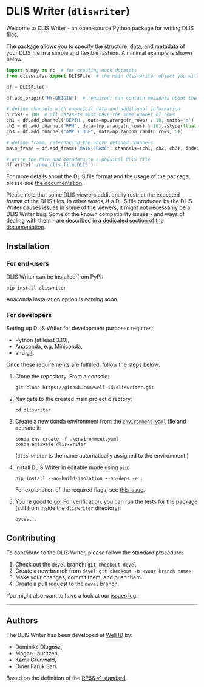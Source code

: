 # DLIS Writer (`dliswriter`)

Welcome to DLIS Writer - an open-source Python package for writing DLIS files.

The package allows you to specify the structure, data, and metadata of your DLIS file
in a simple and flexible fashion. A minimal example is shown below.

```python
import numpy as np  # for creating mock datasets
from dliswriter import DLISFile  # the main dlis-writer object you will interact with

df = DLISFile()

df.add_origin("MY-ORIGIN")  # required; can contain metadata about the well, scan procedure, etc.

# define channels with numerical data and additional information
n_rows = 100  # all datasets must have the same number of rows
ch1 = df.add_channel('DEPTH', data=np.arange(n_rows) / 10, units='m')
ch2 = df.add_channel("RPM", data=(np.arange(n_rows) % 10).astype(float))
ch3 = df.add_channel("AMPLITUDE", data=np.random.rand(n_rows, 5))

# define frame, referencing the above defined channels
main_frame = df.add_frame("MAIN-FRAME", channels=(ch1, ch2, ch3), index_type='BOREHOLE-DEPTH')

# write the data and metadata to a physical DLIS file
df.write('./new_dlis_file.DLIS')
```

For more details about the DLIS file format and the usage of the package, please see [the documentation](https://well-id-widcdliswriter.readthedocs-hosted.com/en/latest/).

Please note that some DLIS viewers additionally restrict the expected format of the DLIS files.
In other words, if a DLIS file produced by the DLIS Writer causes issues in some of the viewers,
it might not necessarily be a DLIS Writer bug.
Some of the known compatibility issues - and ways of dealing with them - are described 
[in a dedicated section of the documentation](https://well-id-widcdliswriter.readthedocs-hosted.com/userguide/compatibilityissues.html).


## Installation
### For end-users
DLIS Writer can be installed from PyPI:

```commandline
pip install dliswriter
```

Anaconda installation option is coming soon.

### For developers
Setting up DLIS Writer for development purposes requires: 
- Python (at least 3.10),
- Anaconda, e.g. [Miniconda](https://docs.anaconda.com/free/miniconda/),
- and [git](https://git-scm.com/).

Once these requirements are fulfilled, follow the steps below:

1. Clone the repository. From a console:
    ```commandline
    git clone https://github.com/well-id/dliswriter.git
    ```

2. Navigate to the created main project directory:
    ```commandline
    cd dliswriter
    ```

3. Create a new conda environment from the [`environment.yaml`](./environment.yaml) file and activate it:
    ```commandline
    conda env create -f .\environment.yaml
    conda activate dlis-writer
    ```
    (`dlis-writer` is the name automatically assigned to the environment.)

4. Install DLIS Writer in editable mode using `pip`:
    ```commandline
    pip install --no-build-isolation --no-deps -e .
    ```
    For explanation of the required flags, see [this issue](https://github.com/conda/conda-build/issues/4251).

5. You're good to go! For verification, you can run the tests for the package 
(still from inside the `dliswriter` directory):
    ```commandline
    pytest .
    ```

## Contributing
To contribute to the DLIS Writer, please follow the standard procedure:
1. Check out the `devel` branch: `git checkout devel`
2. Create a new branch from `devel`: `git checkout -b <your branch name>`
3. Make your changes, commit them, and push them.
4.  Create a pull request to the `devel` branch.

You might also want to have a look at our [issues log](https://github.com/well-id/dliswriter/issues).

---
## Authors
The DLIS Writer has been developed at [Well ID](https://wellid.no/) by:

* Dominika Dlugosz,
* Magne Lauritzen,
* Kamil Grunwald,
* Omer Faruk Sari.

Based on the definition of the [RP66 v1 standard](https://energistics.org/sites/default/files/RP66/V1/Toc/main.html).
